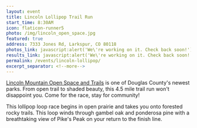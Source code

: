 ```yaml
---
layout: event
title: Lincoln Lollipop Trail Run
start_time: 8:30AM
icon: flaticon-runner5
photo: /img/lincoln_open_space.jpg
featured: true
address: 7333 Jones Rd, Larkspur, CO 80118
photos_link: javascript:alert('We\'re working on it. Check back soon!')
results_link: javascript:alert('We\'re working on it. Check back soon!')
permalink: /events/lincoln-lollipop/
excerpt_separator: <!--more-->
---
```


[Lincoln Mountain Open Space and Trails](http://www.douglas.co.us/dcoutdoors/openspace-properties/lincoln-mountain-open-space/) is one of Douglas County's newest parks. From open trail to shaded beauty, this 4.5 mile trail run won't disappoint you. Come for the race, stay for community!
<!--more-->

This lollipop loop race begins in open prairie and takes you onto forested rocky trails. This loop winds through gambel oak and ponderosa pine with a breathtaking view of Pike's Peak on your return to the finish line.
